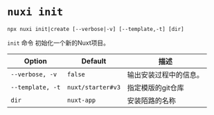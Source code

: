 # `nuxi init`

```{bash}
npx nuxi init|create [--verbose|-v] [--template,-t] [dir]
```
`init` 命令 初始化一个新的Nuxt项目。

Option        | Default          | 描述
-------------------------|-----------------|------------------
`--verbose, -v` | `false` | 输出安装过程中的信息。
`--template, -t` | `nuxt/starter#v3` | 指定模版的git仓库
`dir` | `nuxt-app` | 安装陌路的名称
